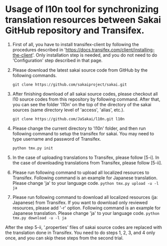 # Usage of l10n tool for synchronizing translation resources between Sakai GitHub repository and Transifex.

1. First of all, you have to install transifex-client by following the procedures described in 'https://docs.transifex.com/client/installing-the-client'. Only installation step is needed, and you do not need to do 'Configuration' step described in that page.

1. Please download the latest sakai source code from GitHub by the following commands.
    ```
    git clone https://github.com/sakaiproject/sakai.git
    ```

1. After finishing download of all sakai source codes, please checkout all l10 source codes from this repository by following command. After that, you can see the folder 'l10n' on the top of the directory of the sakai sources (same directory level of 'access', 'alias', etc.).
    ```
   git clone https://github.com/JaSakai/l10n.git l10n
    ```

1. Please change the current directory to 'l10n' folder, and then run following command to setup the transifex for sakai. You may need to type username and password of Transifex.
    ```
   python tmx.py init
    ```

1. In the case of uploading translations to Transifex, please follow [5-i]. In the case of downloading translations from Transifex, please follow [5-ii].
  1. Please run following command to upload all localized resources to Transifex. Following command is an example for Japanese translation. Please change 'ja' to your language code.
    ```
    python tmx.py upload -u -l ja
    ```

  1. Please run following command to download all localized resources (ja: Japanese) from Transifex. If you want to download only reviewed resources, please add '-r' option. Following command is an example for Japanese translation. Please change 'ja' to your language code.
    ```
    python tmx.py download -u -l ja
    ```

After the step 5-ii, '.properties' files of sakai source codes are replaced with the translation done in Transifex. You need to do steps 1, 2, 3, and 4 only once, and you can skip these steps from the second trial.
